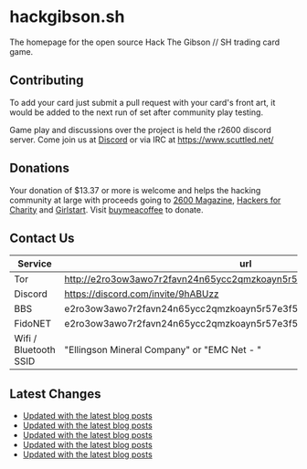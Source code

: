# hackgibson.sh
The homepage for the open source Hack The Gibson // SH trading card game.


## Contributing

To add your card just submit a pull request with your card's front art, it would be added to the next run of set after community play testing.

Game play and discussions over the project is held the r2600 discord server. Come join us at [Discord](https://discord.com/invite/9hABUzz) or via IRC at https://www.scuttled.net/


## Donations

Your donation of $13.37 or more is welcome and helps the hacking community at large with proceeds going to [2600 Magazine](https://2600.com/), [Hackers for Charity](https://hackersforcharity.org) and [Girlstart](https://girlstart.org).  Visit [buymeacoffee](https://www.buymeacoffee.com/hackgibson.sh) to donate.


## Contact Us

Service | url
-|-
Tor | http://e2ro3ow3awo7r2favn24n65ycc2qmzkoayn5r57e3f56nvjwdcgg32ad.onion
Discord | https://discord.com/invite/9hABUzz
BBS | e2ro3ow3awo7r2favn24n65ycc2qmzkoayn5r57e3f56nvjwdcgg32ad.onion:23
FidoNET | e2ro3ow3awo7r2favn24n65ycc2qmzkoayn5r57e3f56nvjwdcgg32ad.onion:24554
Wifi / Bluetooth SSID | "Ellingson Mineral Company" or "EMC Net - <fidonet address>"

## Latest Changes
<!-- BLOG-POST-LIST:START -->
- [Updated with the latest blog posts](https://github.com/DFW2600/hackgibson.sh/commit/1cc6b321ada9a7203b157d69e1783a3b79534d77)
- [Updated with the latest blog posts](https://github.com/DFW2600/hackgibson.sh/commit/dcb069033dad15dd330b27ac62127f4037c6af6c)
- [Updated with the latest blog posts](https://github.com/DFW2600/hackgibson.sh/commit/c415f40a77e8bfa5fa6b0fc8d6b988b3c50b9fab)
- [Updated with the latest blog posts](https://github.com/DFW2600/hackgibson.sh/commit/4f390f1e54daa2d1ac03dc9e800f3119afd8e25d)
- [Updated with the latest blog posts](https://github.com/DFW2600/hackgibson.sh/commit/aeb5f67191c386344720b29c9d6fde64a5348860)
<!-- BLOG-POST-LIST:END -->
